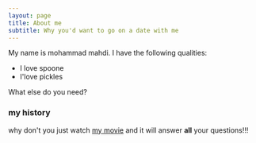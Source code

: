 ```yaml
---
layout: page
title: About me
subtitle: Why you'd want to go on a date with me
---
```


My name is mohammad mahdi. I have the following qualities:

- I love spoone
- I'love pickles

What else do you need?

### my history

why don't you just watch [my movie](https://en.wikipedia.org/wiki/Tenacious_D_in_The_Pick_of_Destiny) and it will answer **all** your questions!!!
